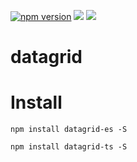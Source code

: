 [![npm version](https://badge.fury.io/js/datagrid-es.svg)](https://badge.fury.io/js/datagrid-es)
[![](https://img.shields.io/npm/dm/datagrid-es.svg)](https://www.npmjs.com/package/datagrid-es)
[![](https://img.shields.io/npm/dm/datagrid-ts.svg)](https://www.npmjs.com/package/datagrid-ts)

# datagrid

# Install

```
npm install datagrid-es -S
```
```
npm install datagrid-ts -S
```

